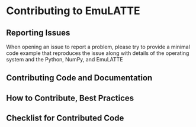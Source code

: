 # Contributing to EmuLATTE

## Reporting Issues

When opening an issue to report a problem, please try to provide a minimal code example that reproduces the issue along with details of the operating system and the Python, NumPy, and EmuLATTE

## Contributing Code and Documentation

## How to Contribute, Best Practices

## Checklist for Contributed Code
